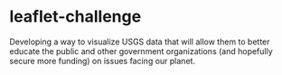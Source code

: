 # leaflet-challenge
Developing a way to visualize USGS data that will allow them to better educate the public and other government organizations (and hopefully secure more funding) on issues facing our planet.
